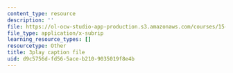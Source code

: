 ```yaml
---
content_type: resource
description: ''
file: https://ol-ocw-studio-app-production.s3.amazonaws.com/courses/15-s21-nuts-and-bolts-of-business-plans-january-iap-2014/d9c5756dfd565aceb2109035019f8e4b_b9Yyj3htBLE.vtt
file_type: application/x-subrip
learning_resource_types: []
resourcetype: Other
title: 3play caption file
uid: d9c5756d-fd56-5ace-b210-9035019f8e4b
---
```


